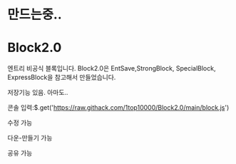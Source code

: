 # 만드는중..
# Block2.0
엔트리 비공식 블록입니다.
Block2.0은 EntSave,StrongBlock, SpecialBlock, ExpressBlock을 참고해서 만들었습니다.

저장기능 있음. 아마도..

콘솔 입력:$.get('https://raw.githack.com/1top10000/Block2.0/main/block.js')

수정 가능

다운-만들기 가능

공유 가능
